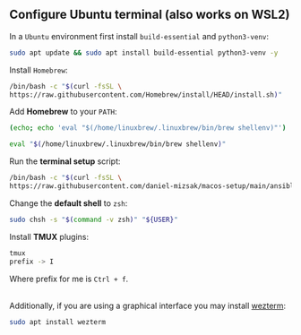 ## Configure Ubuntu terminal (also works on WSL2)

In a `Ubuntu` environment first install `build-essential` and `python3-venv`:
```bash
sudo apt update && sudo apt install build-essential python3-venv -y
```

Install `Homebrew`:
```bash
/bin/bash -c "$(curl -fsSL \
https://raw.githubusercontent.com/Homebrew/install/HEAD/install.sh)"
```

Add **Homebrew** to your `PATH`:
```bash
(echo; echo 'eval "$(/home/linuxbrew/.linuxbrew/bin/brew shellenv)"') | tee -a ${HOME}/.zshenv ${HOME}/.bashrc
```
```bash
eval "$(/home/linuxbrew/.linuxbrew/bin/brew shellenv)"
```

Run the **terminal setup** script:
```bash
/bin/bash -c "$(curl -fsSL \
https://raw.githubusercontent.com/daniel-mizsak/macos-setup/main/ansible/scripts/terminal-setup.sh)"
```

Change the **default shell** to `zsh`:
```bash
sudo chsh -s "$(command -v zsh)" "${USER}"
```

Install **TMUX** plugins:
```bash
tmux
prefix -> I
```

Where prefix for me is `Ctrl + f`.
<br><br>

Additionally, if you are using a graphical interface you may install [wezterm](https://wezfurlong.org/wezterm/index.html):
```bash
sudo apt install wezterm
```
